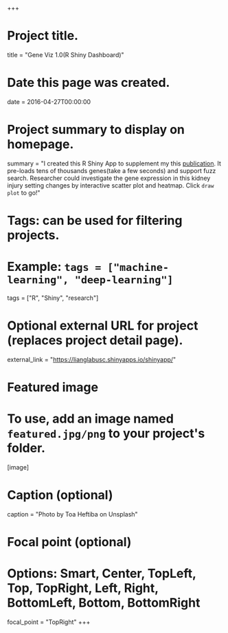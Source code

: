 +++
# Project title.
title = "Gene Viz 1.0(R Shiny Dashboard)"

# Date this page was created.
date = 2016-04-27T00:00:00

# Project summary to display on homepage.
summary = "I created this R Shiny App to supplement my this [publication](asd). It pre-loads tens of thousands genes(take a few seconds) and support fuzz search. Researcher could investigate the gene expression in this kidney injury setting changes by interactive scatter plot and heatmap. Click `draw plot` to go!"

# Tags: can be used for filtering projects.
# Example: `tags = ["machine-learning", "deep-learning"]`
tags = ["R", "Shiny", "research"]

# Optional external URL for project (replaces project detail page).
external_link = "https://lianglabusc.shinyapps.io/shinyapp/"

# Featured image
# To use, add an image named `featured.jpg/png` to your project's folder. 
[image]
  # Caption (optional)
  caption = "Photo by Toa Heftiba on Unsplash"

  # Focal point (optional)
  # Options: Smart, Center, TopLeft, Top, TopRight, Left, Right, BottomLeft, Bottom, BottomRight
  focal_point = "TopRight"
+++
